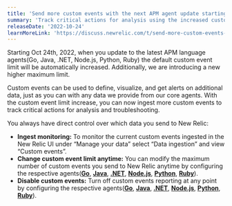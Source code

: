 ```yaml
---
title: 'Send more custom events with the next APM agent update starting Oct 24'
summary: 'Track critical actions for analysis using the increased custom event limits'
releaseDate: '2022-10-24'
learnMoreLink: 'https://discuss.newrelic.com/t/send-more-custom-events-with-the-latest-apm-agents/190497'
---
```


Starting Oct 24th, 2022, when you update to the latest APM language agents(Go, Java, .NET, Node.js, Python, Ruby) the default custom event limit will be automatically increased. Additionally, we are introducing a new higher maximum limit. 

Custom events can be used to define, visualize, and get alerts on additional data, just as you can with any data we provide from our core agents. With the custom event limit increase,  you can now ingest more custom events to track critical actions for analysis and troubleshooting. 

You always have direct control over which data you send to New Relic:

* **Ingest monitoring:** To monitor the current custom events ingested in the New Relic UI under “Manage your data” select “Data ingestion” and view “Custom events”. 
* **Change custom event limit anytime:** You can modify the maximum number of custom events you send to New Relic anytime by configuring the respective agents([**Go**](https://docs.newrelic.com/docs/apm/agents/go-agent/configuration/go-agent-configuration/#custom-insights-events-settings), [**Java**](https://docs.newrelic.com/docs/apm/agents/java-agent/configuration/java-agent-configuration-config-file/#Custom_Events), [**.NET**](https://docs.newrelic.com/docs/apm/agents/net-agent/configuration/net-agent-configuration/#custom_events), [**Node.js**](https://docs.newrelic.com/docs/apm/agents/nodejs-agent/installation-configuration/nodejs-agent-configuration/#custom-events), [**Python**](https://docs.newrelic.com/docs/apm/agents/python-agent/configuration/python-agent-configuration/#custom-events-settings), [**Ruby**](https://docs.newrelic.com/docs/apm/agents/ruby-agent/configuration/ruby-agent-configuration/#custom-events)).
* **Disable custom events:** Turn off custom events reporting at any point by configuring the respective agents([**Go**](https://docs.newrelic.com/docs/apm/agents/go-agent/configuration/go-agent-configuration/#custom-insights-events-settings), [**Java**](https://docs.newrelic.com/docs/apm/agents/java-agent/configuration/java-agent-configuration-config-file/#Custom_Events), [**.NET**](https://docs.newrelic.com/docs/apm/agents/net-agent/configuration/net-agent-configuration/#custom_events), [**Node.js**](https://docs.newrelic.com/docs/apm/agents/nodejs-agent/installation-configuration/nodejs-agent-configuration/#custom-events), [**Python**](https://docs.newrelic.com/docs/apm/agents/python-agent/configuration/python-agent-configuration/#custom-events-settings), [**Ruby**](https://docs.newrelic.com/docs/apm/agents/ruby-agent/configuration/ruby-agent-configuration/#custom-events)).

